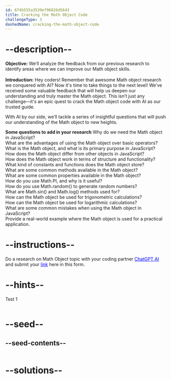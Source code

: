 ```yaml
---
id: 674b555a3539ef96826d5643
title: Cracking the Math Object Code
challengeType: 3
dashedName: cracking-the-math-object-code
---
```


# --description--

**Objective:**
We’ll analyze the feedback from our previous research to identify areas where we can improve our Math object skills.
<br>
<br>
**Introduction:**
Hey coders! Remember that awesome Math object research we conquered with AI? Now it's time to take things to the next level! We’ve received some valuable feedback that will help us deepen our understanding and truly master the Math object. This isn’t just any challenge—it's an epic quest to crack the Math object code with AI as our trusted guide.

With AI by our side, we’ll tackle a series of insightful questions that will push our understanding of the Math object to new heights.

**Some questions to add in your research**
Why do we need the Math object in JavaScript?
<br>
What are the advantages of using the Math object over basic operators?
<br>
What is the Math object, and what is its primary purpose in JavaScript?
<br>
How does the Math object differ from other objects in JavaScript?
<br>
How does the Math object work in terms of structure and functionality?
<br>
What kind of constants and functions does the Math object store?
<br>
What are some common methods available in the Math object?
<br>
What are some common properties available in the Math object?
<br>
How do you use Math.PI, and why is it useful?
<br>
How do you use Math.random() to generate random numbers?
<br>
What are Math.sin() and Math.log() methods used for?
<br>
How can the Math object be used for trigonometric calculations?
<br>
How can the Math object be used for logarithmic calculations?
<br>
What are some common mistakes when using the Math object in JavaScript?
<br>
Provide a real-world example where the Math object is used for a practical application.

# --instructions--

Do a research on Math Object topic with your coding partner <a target="_blank" href="https://chatgpt.com/" style="color:blue;">ChatGPT AI</a> and submit your <a target="_blank" href="https://forms.gle/Br944QzCquXEAbrb8" style="color:blue;">link</a> here in this form.

# --hints--

Test 1

```js

```

# --seed--
## --seed-contents--

```js

```

# --solutions--

```js

```
